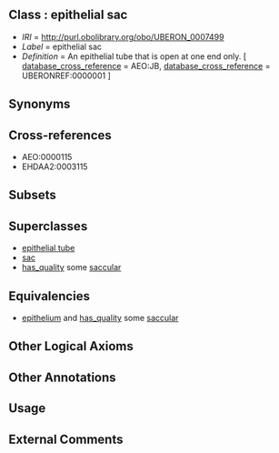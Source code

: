 
## Class : epithelial sac

 * *IRI* = http://purl.obolibrary.org/obo/UBERON_0007499
 * *Label* = epithelial sac
 * *Definition* = An epithelial tube that is open at one end only. [ [database_cross_reference](../../ef/oboInOwl#hasDbXref.md) = AEO:JB, [database_cross_reference](../../ef/oboInOwl#hasDbXref.md) = UBERONREF:0000001 ]

## Synonyms


## Cross-references

 * AEO:0000115
 * EHDAA2:0003115

## Subsets


## Superclasses

 * [epithelial tube](../../UBERON/14/UBERON_0003914.md)
 * [sac](../../UBERON/56/UBERON_0009856.md)
 * [has_quality](../../SIO/08/SIO_000008.md) some [saccular](../../PATO/87/PATO_0001987.md)

## Equivalencies

 * [epithelium](../../UBERON/83/UBERON_0000483.md) and [has_quality](../../SIO/08/SIO_000008.md) some [saccular](../../PATO/87/PATO_0001987.md)

## Other Logical Axioms


## Other Annotations


## Usage


## External Comments


